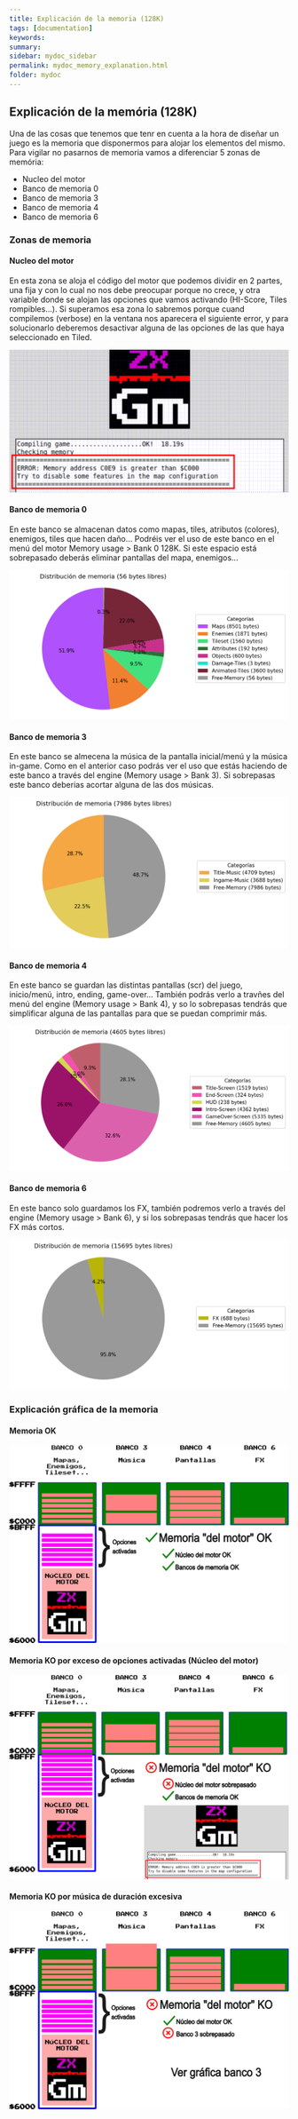 ```yaml
---
title: Explicación de la memoria (128K)
tags: [documentation]
keywords:
summary: 
sidebar: mydoc_sidebar
permalink: mydoc_memory_explanation.html
folder: mydoc
---
```


## Explicación de la memória (128K)

Una de las cosas que tenemos que tenr en cuenta a la hora de diseñar un juego es la memoria que disponermos para alojar los elementos del mismo.
Para vigilar no pasarnos de memoria vamos a diferenciar 5 zonas de memória:
* Nucleo del motor
* Banco de memoria 0
* Banco de memoria 3
* Banco de memoria 4
* Banco de memoria 6 

### Zonas de memoria
#### Nucleo del motor
En esta zona se aloja el código del motor que podemos dividir en 2 partes, una fija y con lo cual no nos debe preocupar porque no crece, y otra variable donde se alojan las opciones que vamos activando (HI-Score, Tiles rompibles...). Si superamos esa zona lo sabremos porque cuand compilemos (verbose) en la ventana nos aparecera el siguiente error, y para solucionarlo deberemos desactivar alguna de las opciones de las que haya seleccionado en Tiled.

![](images/explicacion_memoria_ko_nucleo_log.png)

#### Banco de memoria 0
En este banco se almacenan datos como mapas, tiles, atributos (colores), enemigos, tiles que hacen daño... Podréis ver el uso de este banco en el menú del motor Memory usage > Bank 0 128K. Si este espacio está sobrepasado deberás eliminar pantallas del mapa, enemigos...

![](images/memory-bank-0-128K.png)

#### Banco de memoria 3
En este banco se almecena la música de la pantalla inicial/menú y la música in-game. Como en el anterior caso podrás ver el uso que estás haciendo de este banco a través del engine (Memory usage > Bank 3). Si sobrepasas este banco deberias acortar alguna de las dos músicas.

![](images/memory-bank-3.png)

#### Banco de memoria 4
En este banco se guardan las distintas pantallas (scr) del juego, inicio/menú, intro, ending, game-over... También podrás verlo a travñes del menú del engine (Memory usage > Bank 4), y so lo sobrepasas tendrás que simplificar alguna de las pantallas para que se puedan comprimir más.

![](images/memory-bank-4.png)

#### Banco de memoria 6
En este banco solo guardamos los FX, también podremos verlo a través del engine (Memory usage > Bank 6), y si los sobrepasas tendrás que hacer los FX más cortos.

![](images/memory-bank-6.png)

### Explicación gráfica de la memoria
#### Memoria OK
![](images/explicacion_memoria_ok.png)
#### Memoria KO por exceso de opciones activadas (Núcleo del motor)
![](images/explicacion_memoria_ko_nucleo.png)
#### Memoria KO por música de duración excesiva
![](images/explicacion_memoria_ko_banco.png)

